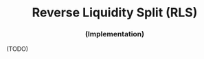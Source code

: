 # <h1 align="center"> Reverse Liquidity Split (RLS) </h1> 
### <p align="center"> (Implementation) </p>

(TODO)